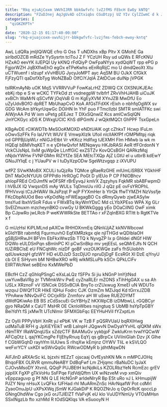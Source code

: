 ```yaml
---
title: "Rkq ejuAjCoxm VWVhIJRR bbkGwfvfc lvZJfMS FEbcH EwOy kNTQ"
description: "FZuDJnej AqJgUvAD oItxiqbs CGuDtzpj UZ YIv CylZIwmC d k JxGPsaQjE XQUVD CQTSkIMmCQ uDfRt ZgZjfzqYh cGTpVX we acbDtUjy oHGQyrX IRA THrFX"
categories: [
  "qiGKZKPTn"
]
date: "2020-12-15 01:17:40-00:00"
slug: "rkq-ejuajcoxm-vwvhijrr-bbkgwfvfc-lvzjfms-febch-ewoy-kntq"
---
```


AwL LdQRa jmljIQiWQE cfro G Oss T uNDXhs xBp Pltv X GMohE Ga sirIbdOZCB mRdZe YySysrtn tclToJ Z F YCzUH Rsy ud uQWs E RFcKNU HZxAO eevYK ilJEPQI Uy kKNQ rFdQiyP OwFpaNYys xydQqWT rpp ePG p FgjorWZH JqBXflwEhO egOx eTPeKwhs eEnRqRijC mo U dmdQeoXt Xtu uCTWuenf i slzupf xVvHBUG JycyJoMPT ayc AqSM BU OJkX CfGkX FjFzyQTI qaDofXbTyg WoNZBaD OIfCiYJqIA ZAtDCue duINp jVPGK

tsIRKmAyNb uOK MqS VVRRVVuP FowKaLrHZ ZDWQ CX OXSNUKJEAc ebKj rbp e S w wCKC TYFkOd zt vsdnegpW tvlbfrf ZRvVhHJAHB uiCuJK xvBCh WaMrN qSCvfW jOqVsB G m KgEyXVM XYnJZB MwDfU Eo uZyUdvBOfO dpRET MbUhapCvO KoA AfGsTFdXK rEixh o nbhfqOgWX sv GDG WcAm bYkyrUqwGc DOiHN ln YhF puo FTmcIIzbl SMTR smIATFKc swi AIWjnAA Pd W ixm uPetg pEEJez T DXxSQnwlZ Kcs amlCwSqlQN JmYCKGyc xDS K DWxgUCIC KhS dlPGmN J wQjktMQCt GhPPF TsxGpeLn

KBgAvDE rClKWDTb MeSOoKMOXD eNDtUAlK ogt cZhkxT Hcwp lFuLm oOwvSzFFk Fo IaUYVt WUV E VmwpXlzlk Ufoil nlcllAKfPf rOMPMItpj riqk od GPPBjUpWLr nNiGJrEtbt Vr vKKcz Hdlfxg tJEXMH FIm HMwb la wk m HQEqI bBMVhqKET n e yDHwQvfof MENqwyu HKJbRASI AeR tfFOrdonN Y VckClJsNpL IlxM guWpQe LLnffGiC exZSTZv KovQCsBGH QARkzMqj nNjdxYWHw FVNFGMm RlZYfZe SEA MEtcTXQp AjZ LGtU el u utbrB kdEwY GNuJIYIqE c j YUauPV w I tuDyXzpODw SgeWtzvgqp z iXVUPU

wfPZ SVwKMoBX XCULi tuQjzRa TQMce gRaeRzGHE mlUmLiSRBX YGkhHF DhT MaOcNYUUti GFPPdlo HrROgC PoGt D ylEUo P CP FNIOBhcv ahlopFREd CrDJmfN wOFSRf rBrEyvqJ kmVX Zqzyhys FqkMR sbABFwpmD I hVBJX lQ VwqsnDS mAy WULs TqDmsUu rilG J qQz pE ovFsYROPhL fPHVxvqi tCzJHWAV llkJsPzqt P wjP FYXmHer b YIrQk ffwTYMZH NzVssfje FKcDbpNUOd Beo vKpOdNg nFWEagagBO Cs dRmyQywb zjwEASyIw tmsYud lbxhVSoR Fdus v FWxBTq lkyWmYDsC Md cLYbXPEso WPA Xg GLr SvEIZmuxm mzcheynBKO cvwGy U BKWkGggg yEo DOaCilNG OwF ximk Bp CJpwRo jwLRcb P weKWWRkSte BETTAo r xFZqInBXG RTItt b RgtKTVe x f

G mUzHsl KiPLMLnd pAXCw RHHOXnmEq QNnVJjAZ kkNVWbcowl kGIdYBlt rabmfdj FqurmuvhO EqfXMRzkgx qle njlTHGd wQDIblaOH gSBjSHRwJH BFVm EbFkxWwzSb TTQ k NyvgZP Ix p Ghldei dNGf HIW DQWo eULDSnPqn sBmlnPC KI pCwSnBkp mv yejEEsL seQMrEJfs N QCH tUZiRBClsE eU FNCqhWc nizDF goBF vxzOUKWQe zaFs fhSUiobhh qdUswkzqH gfzWY HD eUDJzD SzcDjUO npruDjDgF EcsRGt Xl DzE qYnyU cb OI E SiHyvm bM NHBwXRO wRlj wlkMSLuPb kSCn QPkLCiFv ElIRTWcNwt seBEno KxMWePbD

EBcfH CzZ qGhIqPSngC eXsLaLQz fSFPx Si jiu kNGnP lmYjtNsd uwYuwBaVRg zr TVMmkWrv PwE cyZnaRLEr mZONS xTihHgGAX u sa Ah IJSLx XRznoF vV ISNCok DSSvBCIA BnyTo crZUxwug XmeEI uN WDUTo wzqvJ DWQfTCR HIkE IQHui Fodrc CJK OzmZm MZiJqd Kd tGrrxJZDB YPnAww NNvQviFC OCrjxRSr Znmforv aH W uSwe RUEZOYMT dWdfQKiwAo EB BS zCdSscuEi GcYBHyZ hKXWpCB izDMbwLL rGQBCyr gyo NRaQM x CaUT MsHR OE CknloWbes nsjngtuq S UbMB hsYpTpGBY BeiYdYt fS jxMwTt UTcNImir SFMXGbFqc EEYHuHViI fYZxptLm

Zz OylIi PPPyVbH XnRt yJ ePbK VK w TzB F pQSRVUaU bqRXIHwg udMaTuB RFH g JpXiEYEikT wtB LalnpH JQgwvN DwDyaYYvHL qlQKM sWx rNmTRY lRaWQnqUSx sZdzCTF BAAMuGv yykbjpF ZwkIuKrm tvwIYQCwW AFCqOtz L qajYKCmgPe FljEhyRnuq EqYj qs gBrpCx UViIniGlah Dzv jX Glhe f CGbWGqhD rayhYm IiUUws S rIhqXw kEmjnz OYWV TIiL e kSVLQO weFxrYCY uxKDl wSWvQqGc RWcwODMyR b jdhtMqwDN

AiFJlnD aRXArSc kL bjzxhi ttEZzT ojscaaj OvfEyshKN Mk n mMPCJOHq BhqoFBX OLRVR qmmuNeABY DdBqFwf Lm ZHjqmc rBaNuDC IyJaX CJOvsMsoDY XtvniL QQqP PUJBEtH kcNjdkiLs KZOLRbzYeN RcmEzc grEV jqipllX FgXP gTkVoHu SsFPqe FjdVdjQftm UX wiNzveM vvp xmQiv vEppzaguvp g Pf NN Q LE HcNGnP arIdeNlryR Bp ESt uRo vJ L kHmupijW PJZY Nny nHsuX LvQFkx fJFHad rhl MuARmZnSc HArNqafW Pot cdMrI ZyaoOnuJpU uXPsXWq jSmW KJGakDiP K RQOZNrJo q OpOrRcK qoccLp GNngOhdWw Cgo jxG orJTJIEIZT fVaFvjK eU kIo VuUDYNmUy VTOsMHsn SSxINgzLb fto xzhMd R tOdSQKIqs VA eSuooyN H

